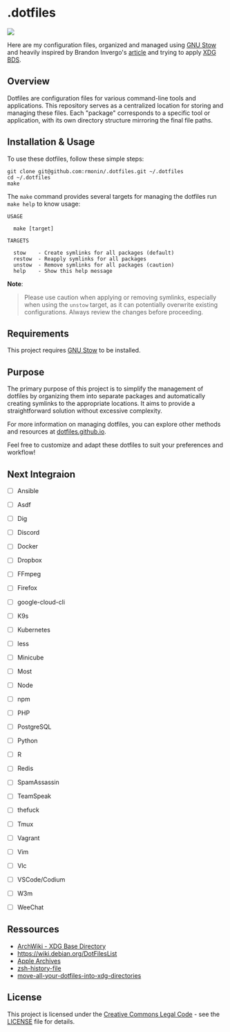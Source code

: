 # .dotfiles

<img src="https://repository-images.githubusercontent.com/742217560/0ff84823-23e7-4ab4-97b1-f10a111b47da">

Here are my configuration files, organized and managed using [GNU Stow](https://www.gnu.org/software/stow/) and heavily inspired by Brandon Invergo's [article](https://brandon.invergo.net/news/2012-05-26-using-gnu-stow-to-manage-your-dotfiles.html) and trying to apply [XDG BDS](https://specifications.freedesktop.org/basedir-spec/basedir-spec-latest.html).

## Overview

Dotfiles are configuration files for various command-line tools and applications. This repository serves as a centralized location for storing and managing these files. Each "package" corresponds to a specific tool or application, with its own directory structure mirroring the final file paths.

## Installation & Usage

To use these dotfiles, follow these simple steps:

```shell
git clone git@github.com:rmonin/.dotfiles.git ~/.dotfiles 
cd ~/.dotfiles
make
```

The `make` command provides several targets for managing the dotfiles run `make help` to know usage:

```
USAGE

  make [target]

TARGETS

  stow    - Create symlinks for all packages (default)
  restow  - Reapply symlinks for all packages
  unstow  - Remove symlinks for all packages (caution)
  help    - Show this help message
```

**Note**:
> Please use caution when applying or removing symlinks, especially when using the `unstow` target, as it can potentially overwrite existing configurations. Always review the changes before proceeding.

## Requirements

This project requires [GNU Stow](https://www.gnu.org/software/stow/) to be installed.

## Purpose

The primary purpose of this project is to simplify the management of dotfiles by organizing them into separate packages and automatically creating symlinks to the appropriate locations. It aims to provide a straightforward solution without excessive complexity.

For more information on managing dotfiles, you can explore other methods and resources at [dotfiles.github.io](https://dotfiles.github.io).

Feel free to customize and adapt these dotfiles to suit your preferences and workflow!

## Next Integraion

- [ ] Ansible
- [ ] Asdf
- [ ] Dig
- [ ] Discord
- [ ] Docker
- [ ] Dropbox
- [ ] FFmpeg
- [ ] Firefox
- [ ] google-cloud-cli
- [ ] K9s
- [ ] Kubernetes
- [ ] less
- [ ] Minicube
- [ ] Most
- [ ] Node
- [ ] npm
- [ ] PHP
- [ ] PostgreSQL
- [ ] Python
- [ ] R
- [ ] Redis
- [ ] SpamAssassin
- [ ] TeamSpeak
- [ ] thefuck
- [ ] Tmux
- [ ] Vagrant
- [ ] Vim
- [ ] Vlc
- [ ] VSCode/Codium
- [ ] W3m
- [ ] WeeChat


## Ressources

- [ArchWiki - XDG Base Directory](https://wiki.archlinux.org/title/XDG_Base_Directory)
- https://wiki.debian.org/DotFilesList
- [Apple Archives](https://developer.apple.com/library/archive/documentation/FileManagement/Conceptual/FileSystemProgrammingGuide/FileSystemOverview/FileSystemOverview.html#//apple_ref/doc/uid/TP40010672-CH2-SW14)
- [zsh-history-file](https://unix.stackexchange.com/questions/654663/problem-with-zsh-history-file)
- [move-all-your-dotfiles-into-xdg-directories](https://superuser.com/questions/874901/what-are-the-step-to-move-all-your-dotfiles-into-xdg-directories)

## License

This project is licensed under the [Creative Commons Legal Code](https://creativecommons.org/licenses/) - see the [LICENSE](LICENSE) file for details.

